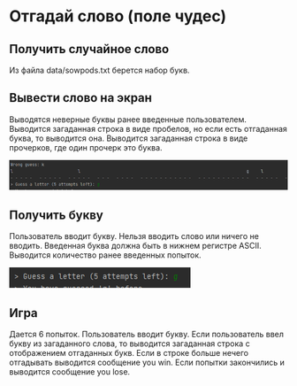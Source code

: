 # Отгадай слово (поле чудес)

## Получить случайное слово
Из файла data/sowpods.txt берется набор букв.

## Вывести слово на экран
Выводятся неверные буквы ранее введенные пользователем. 
Выводится загаданная строка в виде пробелов, но если есть отгаданная буква, то выводится она.
Выводится загаданная строка в виде прочерков, где один прочерк это буква.

![Вывести слово на экран](https://github.com/sim0n89/devmanPlayWords/raw/master/imgs/screenshot_2.png)

## Получить букву
Пользователь вводит букву. Нельзя вводить слово или ничего не вводить. Введенная буква должна быть в нижнем регистре ASCII.
Выводится количество ранее введенных попыток.

![Получить букву](https://github.com/sim0n89/devmanPlayWords/raw/master/imgs/screenshot_1.png)

## Игра
Дается 6 попыток.
Пользователь вводит букву.
Если пользователь ввел букву из загаданного слова, то выводится загаданная строка с отображением отгаданных букв.
Если в строке больше нечего отгадывать выводится сообщение you win. 
Если попытки закончились и выводится сообщение you lose.